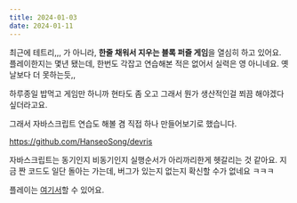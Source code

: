 ```yaml
---
title: 2024-01-03
date: 2024-01-11
---
```

최근에 테트리,,, 가 아니라, **한줄 채워서 지우는 블록 퍼즐 게임**을 열심히 하고 있어요. 플레이한지는 몇년 됐는데, 한번도 각잡고 연습해본 적은 없어서 실력은 영 아니네요. 옛날보다 더 못하는듯,,

하루종일 밥먹고 게임만 하니까 현타도 좀 오고 그래서 뭔가 생산적인걸 쬐끔 해야겠다 싶더라고요.

그래서 자바스크립트 연습도 해볼 겸 직접 하나 만들어보기로 했습니다.

https://github.com/HanseoSong/devris

자바스크립트는 동기인지 비동기인지 실행순서가 아리까리한게 헷갈리는 것 같아요. 지금 짠 코드도 일단 돌아는 가는데, 버그가 있는지 없는지 확신할 수가 없네요 ㅋㅋㅋ

플레이는 [여기서](https://songbirds.me/devris)할 수 있어요.